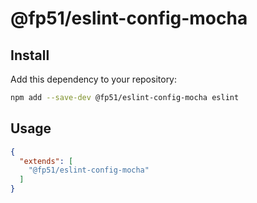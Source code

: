 # @fp51/eslint-config-mocha

## Install

Add this dependency to your repository:

```bash
npm add --save-dev @fp51/eslint-config-mocha eslint
```

## Usage

```json
{
  "extends": [
    "@fp51/eslint-config-mocha"
  ]
}
```
